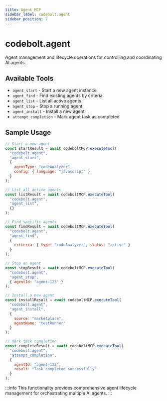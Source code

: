 ```yaml
---
title: Agent MCP
sidebar_label: codebolt.agent
sidebar_position: 7
---
```


# codebolt.agent

Agent management and lifecycle operations for controlling and coordinating AI agents.

## Available Tools

- `agent_start` - Start a new agent instance
- `agent_find` - Find existing agents by criteria
- `agent_list` - List all active agents
- `agent_stop` - Stop a running agent
- `agent_install` - Install a new agent
- `attempt_completion` - Mark agent task as completed

## Sample Usage

```javascript
// Start a new agent
const startResult = await codeboltMCP.executeTool(
  "codebolt.agent",
  "agent_start",
  { 
    agentType: "codeAnalyzer",
    config: { language: "javascript" }
  }
);

// List all active agents
const listResult = await codeboltMCP.executeTool(
  "codebolt.agent",
  "agent_list",
  {}
);

// Find specific agents
const findResult = await codeboltMCP.executeTool(
  "codebolt.agent",
  "agent_find",
  { 
    criteria: { type: "codeAnalyzer", status: "active" }
  }
);

// Stop an agent
const stopResult = await codeboltMCP.executeTool(
  "codebolt.agent",
  "agent_stop",
  { agentId: "agent-123" }
);

// Install a new agent
const installResult = await codeboltMCP.executeTool(
  "codebolt.agent",
  "agent_install",
  { 
    source: "marketplace",
    agentName: "testRunner"
  }
);

// Mark task completion
const completeResult = await codeboltMCP.executeTool(
  "codebolt.agent",
  "attempt_completion",
  { 
    agentId: "agent-123",
    result: "Task completed successfully"
  }
);
```

:::info
This functionality provides comprehensive agent lifecycle management for orchestrating multiple AI agents.
::: 